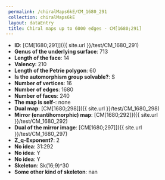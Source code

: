 ```yaml
--- 
 permalink: /chiralMaps6kE/CM_1680_291 
 collection: chiralMaps6kE
 layout: dataEntry
 title: Chiral maps up to 6000 edges - CM[1680;291]
---
```


- **ID**: [CM[1680;291]]({{ site.url }}/test/CM_1680_291)
- **Genus of the underlying surface**: 713
- **Length of the face**: 14
- **Valency**: 210
- **Length of the Petrie polygon**: 60
- **Is the automorphism group solvable?**: S
- **Number of vertices**: 16
- **Number of edges**: 1680
- **Number of faces**: 240
- **The map is self-**: none
- **Dual map**: [CM[1680;298]]({{ site.url }}/test/CM_1680_298)
- **Mirror (enantihomorphic) map**: [CM[1680;292]]({{ site.url }}/test/CM_1680_292)
- **Dual of the mirror image**: [CM[1680;297]]({{ site.url }}/test/CM_1680_297)
- **Z_q-Exponent?**: 2
- **No idea**:  31:292
- **No idea**: Y
- **No idea**: Y
- **Skeleton**: Sk(16;9)^30
- **Some other kind of skeleton**: nan

